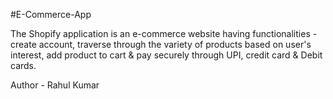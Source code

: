 #E-Commerce-App

The Shopify application is an e-commerce website having functionalities - create account, traverse through the variety of products based on user's interest, add product to cart & pay securely through UPI, credit card & Debit cards.
<br>



Author - Rahul Kumar

